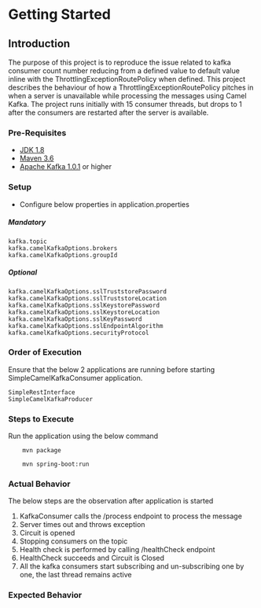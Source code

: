 # Getting Started

## Introduction
The purpose of this project is to reproduce the issue related to kafka consumer count number reducing from a defined value to default value inline with the ThrottlingExceptionRoutePolicy when defined.
This project describes the behaviour of how a ThrottlingExceptionRoutePolicy pitches in when a server is unavailable while processing the messages using Camel Kafka.
The project runs initially with 15 consumer threads, but drops to 1 after the consumers are restarted after the server is available.

### Pre-Requisites
* [JDK 1.8](https://www.oracle.com/technetwork/java/javase/downloads/jdk8-downloads-2133151.html)
* [Maven 3.6](https://maven.apache.org/)
* [Apache Kafka 1.0.1](https://kafka.apache.org/downloads) or higher
 

### Setup
* Configure below properties in application.properties

##### Mandatory

	kafka.topic
	kafka.camelKafkaOptions.brokers
	kafka.camelKafkaOptions.groupId
	
##### Optional
	
	kafka.camelKafkaOptions.sslTruststorePassword
	kafka.camelKafkaOptions.sslTruststoreLocation
	kafka.camelKafkaOptions.sslKeystorePassword
	kafka.camelKafkaOptions.sslKeystoreLocation
	kafka.camelKafkaOptions.sslKeyPassword
	kafka.camelKafkaOptions.sslEndpointAlgorithm
	kafka.camelKafkaOptions.securityProtocol


### Order of Execution
Ensure that the below 2 applications are running before starting SimpleCamelKafkaConsumer application.

	SimpleRestInterface
	SimpleCamelKafkaProducer

### Steps to Execute
Run the application using the below command

		mvn package

		mvn spring-boot:run


### Actual Behavior
The below steps are the observation after application is started
1. KafkaConsumer calls the /process endpoint to process the message
2. Server times out and throws exception
3. Circuit is opened
4. Stopping consumers on the topic
5. Health check is performed by calling /healthCheck endpoint
6. HealthCheck succeeds and Circuit is Closed
7. All the kafka consumers start subscribing and un-subscribing one by one, the last thread remains active 

### Expected Behavior
